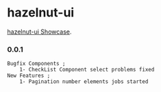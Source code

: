 # hazelnut-ui 
[hazelnut-ui Showcase](https://github.com/MustafaGungor/hazelnut-ui.git).

### 0.0.1
    Bugfix Components ;
        1- CheckList Component select problems fixed
    New Features ;
        1- Pagination number elements jobs started 
    
